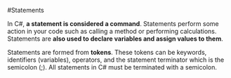 #Statements

In C#, **a statement is considered a command**. Statements perform some action in your code such as calling a method or performing calculations. Statements are **also used to declare variables and assign values to them**. 

Statements are formed from **tokens**. These tokens can be keywords, identifiers (variables), operators, and the statement terminator which is the semicolon (;). All statements in C# must be terminated with a semicolon.